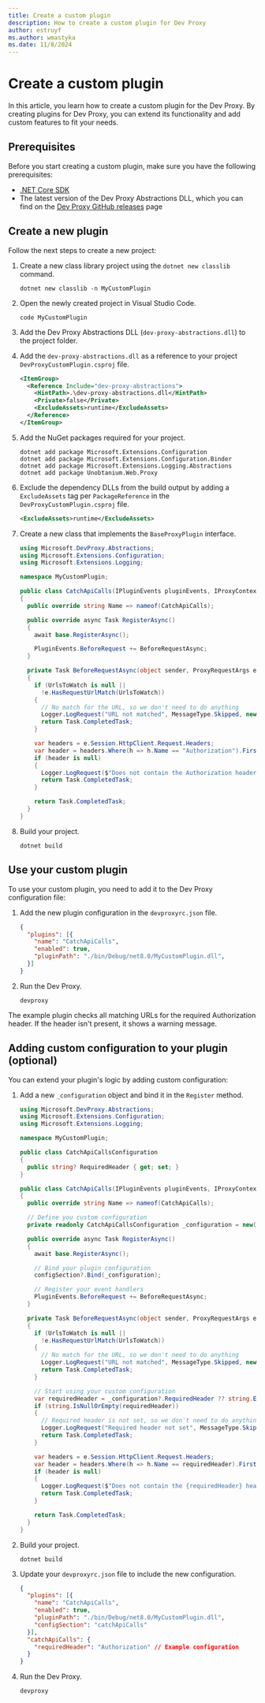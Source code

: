 ```yaml
---
title: Create a custom plugin
description: How to create a custom plugin for Dev Proxy
author: estruyf
ms.author: wmastyka
ms.date: 11/8/2024
---
```


# Create a custom plugin

In this article, you learn how to create a custom plugin for the Dev Proxy. By creating plugins for Dev Proxy, you can extend its functionality and add custom features to fit your needs.

## Prerequisites

Before you start creating a custom plugin, make sure you have the following prerequisites:

- [.NET Core SDK](https://dotnet.microsoft.com/download)
- The latest version of the Dev Proxy Abstractions DLL, which you can find on the [Dev Proxy GitHub releases](https://github.com/microsoft/dev-proxy/releases) page

## Create a new plugin

Follow the next steps to create a new project:

1. Create a new class library project using the `dotnet new classlib` command.

    ```console
    dotnet new classlib -n MyCustomPlugin
    ```

1. Open the newly created project in Visual Studio Code.

    ```console
    code MyCustomPlugin
    ```

1. Add the Dev Proxy Abstractions DLL (`dev-proxy-abstractions.dll`) to the project folder.
1. Add the `dev-proxy-abstractions.dll` as a reference to your project `DevProxyCustomPlugin.csproj` file.

    ```xml
    <ItemGroup>
      <Reference Include="dev-proxy-abstractions">
        <HintPath>.\dev-proxy-abstractions.dll</HintPath>
        <Private>false</Private>
        <ExcludeAssets>runtime</ExcludeAssets>
      </Reference>
    </ItemGroup>
    ```

1. Add the NuGet packages required for your project.

    ```console
    dotnet add package Microsoft.Extensions.Configuration
    dotnet add package Microsoft.Extensions.Configuration.Binder
    dotnet add package Microsoft.Extensions.Logging.Abstractions
    dotnet add package Unobtanium.Web.Proxy
    ```

1. Exclude the dependency DLLs from the build output by adding a `ExcludeAssets` tag per `PackageReference` in the `DevProxyCustomPlugin.csproj` file.

    ```xml
    <ExcludeAssets>runtime</ExcludeAssets>
    ```

1. Create a new class that implements the `BaseProxyPlugin` interface.

    ```csharp
    using Microsoft.DevProxy.Abstractions;
    using Microsoft.Extensions.Configuration;
    using Microsoft.Extensions.Logging;
    
    namespace MyCustomPlugin;
    
    public class CatchApiCalls(IPluginEvents pluginEvents, IProxyContext context, ILogger logger, ISet<UrlToWatch> UrlsToWatch, IConfigurationSection? configSection = null) : BaseProxyPlugin(pluginEvents, context, logger, UrlsToWatch, configSection)
    {
      public override string Name => nameof(CatchApiCalls);
    
      public override async Task RegisterAsync()
      {
        await base.RegisterAsync();
    
        PluginEvents.BeforeRequest += BeforeRequestAsync;
      }
    
      private Task BeforeRequestAsync(object sender, ProxyRequestArgs e)
      {
        if (UrlsToWatch is null ||
          !e.HasRequestUrlMatch(UrlsToWatch))
        {
          // No match for the URL, so we don't need to do anything
          Logger.LogRequest("URL not matched", MessageType.Skipped, new LoggingContext(e.Session));
          return Task.CompletedTask;
        }
    
        var headers = e.Session.HttpClient.Request.Headers;
        var header = headers.Where(h => h.Name == "Authorization").FirstOrDefault();
        if (header is null)
        {
          Logger.LogRequest($"Does not contain the Authorization header", MessageType.Warning, new LoggingContext(e.Session));
          return Task.CompletedTask;
        }
    
        return Task.CompletedTask;
      }
    }
    ```

1. Build your project.

    ```console
    dotnet build
    ```

## Use your custom plugin

To use your custom plugin, you need to add it to the Dev Proxy configuration file:

1. Add the new plugin configuration in the `devproxyrc.json` file.

    ```json
    {
      "plugins": [{
        "name": "CatchApiCalls",
        "enabled": true,
        "pluginPath": "./bin/Debug/net8.0/MyCustomPlugin.dll",
      }]
    }
    ```

1. Run the Dev Proxy.

    ```console
    devproxy
    ```

The example plugin checks all matching URLs for the required Authorization header. If the header isn't present, it shows a warning message.

## Adding custom configuration to your plugin (optional)

You can extend your plugin's logic by adding custom configuration:

1. Add a new `_configuration` object and bind it in the `Register` method.

    ```csharp
    using Microsoft.DevProxy.Abstractions;
    using Microsoft.Extensions.Configuration;
    using Microsoft.Extensions.Logging;
    
    namespace MyCustomPlugin;
    
    public class CatchApiCallsConfiguration
    {
      public string? RequiredHeader { get; set; }
    }
    
    public class CatchApiCalls(IPluginEvents pluginEvents, IProxyContext context, ILogger logger, ISet<UrlToWatch> UrlsToWatch, IConfigurationSection? configSection = null) : BaseProxyPlugin(pluginEvents, context, logger, UrlsToWatch, configSection)
    {
      public override string Name => nameof(CatchApiCalls);
    
      // Define you custom configuration
      private readonly CatchApiCallsConfiguration _configuration = new();
    
      public override async Task RegisterAsync()
      {
        await base.RegisterAsync();
    
        // Bind your plugin configuration
        configSection?.Bind(_configuration);
    
        // Register your event handlers
        PluginEvents.BeforeRequest += BeforeRequestAsync;
      }
    
      private Task BeforeRequestAsync(object sender, ProxyRequestArgs e)
      {
        if (UrlsToWatch is null ||
          !e.HasRequestUrlMatch(UrlsToWatch))
        {
          // No match for the URL, so we don't need to do anything
          Logger.LogRequest("URL not matched", MessageType.Skipped, new LoggingContext(e.Session));
          return Task.CompletedTask;
        }
    
        // Start using your custom configuration
        var requiredHeader = _configuration?.RequiredHeader ?? string.Empty;
        if (string.IsNullOrEmpty(requiredHeader))
        {
          // Required header is not set, so we don't need to do anything
          Logger.LogRequest("Required header not set", MessageType.Skipped, new LoggingContext(e.Session));
          return Task.CompletedTask;
        }
    
        var headers = e.Session.HttpClient.Request.Headers;
        var header = headers.Where(h => h.Name == requiredHeader).FirstOrDefault();
        if (header is null)
        {
          Logger.LogRequest($"Does not contain the {requiredHeader} header", MessageType.Warning, new LoggingContext(e.Session));
          return Task.CompletedTask;
        }
    
        return Task.CompletedTask;
      }
    }
    ```

1. Build your project.

    ```console
    dotnet build
    ```
  
1. Update your `devproxyrc.json` file to include the new configuration.

    ```json
    {
      "plugins": [{
        "name": "CatchApiCalls",
        "enabled": true,
        "pluginPath": "./bin/Debug/net8.0/MyCustomPlugin.dll",
        "configSection": "catchApiCalls"
      }],
      "catchApiCalls": {
        "requiredHeader": "Authorization" // Example configuration
      }
    }
    ```

1. Run the Dev Proxy.

    ```console
    devproxy
    ```
